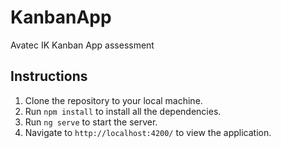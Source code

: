 # KanbanApp

Avatec IK Kanban App assessment

## Instructions

1. Clone the repository to your local machine.
2. Run `npm install` to install all the dependencies.
3. Run `ng serve` to start the server.
4. Navigate to `http://localhost:4200/` to view the application.
